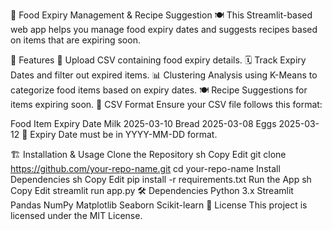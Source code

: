 🥦 Food Expiry Management & Recipe Suggestion 🍽️
This Streamlit-based web app helps you manage food expiry dates and suggests recipes based on items that are expiring soon.

🚀 Features
📂 Upload CSV containing food expiry details.
🗓 Track Expiry Dates and filter out expired items.
📊 Clustering Analysis using K-Means to categorize food items based on expiry dates.
🍽 Recipe Suggestions for items expiring soon.
📑 CSV Format
Ensure your CSV file follows this format:

Food Item	Expiry Date
Milk	2025-03-10
Bread	2025-03-08
Eggs	2025-03-12
🛑 Expiry Date must be in YYYY-MM-DD format.

🏗 Installation & Usage
Clone the Repository
sh
Copy
Edit
git clone https://github.com/your-repo-name.git
cd your-repo-name
Install Dependencies
sh
Copy
Edit
pip install -r requirements.txt
Run the App
sh
Copy
Edit
streamlit run app.py
🛠 Dependencies
Python 3.x
Streamlit
Pandas
NumPy
Matplotlib
Seaborn
Scikit-learn
📜 License
This project is licensed under the MIT License.
